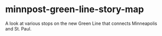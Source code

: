 minnpost-green-line-story-map
=============================

A look at various stops on the new Green Line that connects Minneapolis and St. Paul.
